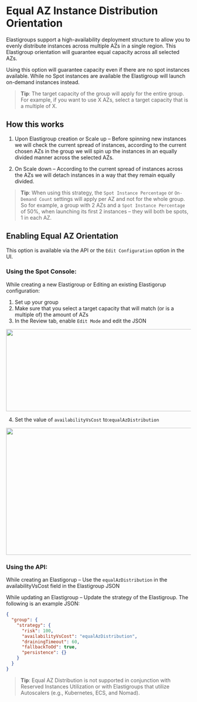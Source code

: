 # Equal AZ Instance Distribution Orientation

Elastigroups support a high-availability deployment structure to allow you to evenly distribute instances across multiple AZs in a single region. This Elastigroup orientation will guarantee equal capacity across all selected AZs.

Using this option will guarantee capacity even if there are no spot instances available. While no Spot instances are available the Elastigroup will launch on-demand instances instead.

> **Tip**: The target capacity of the group will apply for the entire group. For example, if you want to use X AZs, select a target capacity that is a multiple of X.

## How this works

1. Upon Elastigroup creation or Scale up – Before spinning new instances we will check the current spread of instances, according to the current chosen AZs in the group we will spin up the instances in an equally divided manner across the selected AZs.

2. On Scale down – According to the current spread of instances across the AZs we will detach instances in a way that they remain equally divided.

> **Tip**: When using this strategy, the `Spot Instance Percentage` or `On-Demand Count` settings will apply per AZ and not for the whole group. So for example, a group with 2 AZs and a `Spot Instance Percentage` of 50%, when launching its first 2 instances – they will both be spots, 1 in each AZ.

## Enabling Equal AZ Orientation

This option is available via the API or the `Edit Configuration` option in the UI.

### Using the Spot Console:

While creating a new Elastigroup or Editing an existing Elastigorup configuration:

1. Set up your group
2. Make sure that you select a target capacity that will match (or is a multiple of) the amount of AZs
3. In the Review tab, enable `Edit Mode` and edit the JSON

<img src="/elastigroup/_media/corefeatures-equalaz-01.png" width="600" height="224" />

4. Set the value of `availabilityVsCost` to:`equalAzDistribution`

<img src="/elastigroup/_media/corefeatures-equalaz-02.png" width="600" height="346" />

### Using the API:

While creating an Elastigorup – Use the `equalAzDistribution` in the availabilityVsCost field in the Elastigroup JSON

While updating an Elastigroup – Update the strategy of the Elastigroup. The following is an example JSON:

```json
{
  "group": {
    "strategy": {
      "risk": 100,
      "availabilityVsCost": "equalAzDistribution",
      "drainingTimeout": 60,
      "fallbackToOd": true,
      "persistence": {}
    }
  }
}
```

> **Tip**: Equal AZ Distribution is not supported in conjunction with Reserved Instances Utilization or with Elastigroups that utilize Autoscalers (e.g., Kubernetes, ECS, and Nomad).
